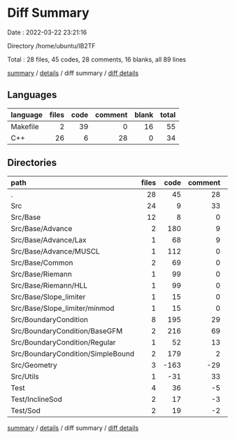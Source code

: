 # Diff Summary

Date : 2022-03-22 23:21:16

Directory /home/ubuntu/IB2TF

Total : 28 files,  45 codes, 28 comments, 16 blanks, all 89 lines

[summary](results.md) / [details](details.md) / diff summary / [diff details](diff-details.md)

## Languages
| language | files | code | comment | blank | total |
| :--- | ---: | ---: | ---: | ---: | ---: |
| Makefile | 2 | 39 | 0 | 16 | 55 |
| C++ | 26 | 6 | 28 | 0 | 34 |

## Directories
| path | files | code | comment | blank | total |
| :--- | ---: | ---: | ---: | ---: | ---: |
| . | 28 | 45 | 28 | 16 | 89 |
| Src | 24 | 9 | 33 | 0 | 42 |
| Src/Base | 12 | 8 | 0 | 0 | 8 |
| Src/Base/Advance | 2 | 180 | 9 | 13 | 202 |
| Src/Base/Advance/Lax | 1 | 68 | 9 | 6 | 83 |
| Src/Base/Advance/MUSCL | 1 | 112 | 0 | 7 | 119 |
| Src/Base/Common | 2 | 69 | 0 | 7 | 76 |
| Src/Base/Riemann | 1 | 99 | 0 | 7 | 106 |
| Src/Base/Riemann/HLL | 1 | 99 | 0 | 7 | 106 |
| Src/Base/Slope_limiter | 1 | 15 | 0 | 0 | 15 |
| Src/Base/Slope_limiter/minmod | 1 | 15 | 0 | 0 | 15 |
| Src/BoundaryCondition | 8 | 195 | 29 | 11 | 235 |
| Src/BoundaryCondition/BaseGFM | 2 | 216 | 69 | 15 | 300 |
| Src/BoundaryCondition/Regular | 1 | 52 | 13 | 5 | 70 |
| Src/BoundaryCondition/SimpleBound | 2 | 179 | 2 | 11 | 192 |
| Src/Geometry | 3 | -163 | -29 | -9 | -201 |
| Src/Utils | 1 | -31 | 33 | -2 | 0 |
| Test | 4 | 36 | -5 | 16 | 47 |
| Test/InclineSod | 2 | 17 | -3 | 7 | 21 |
| Test/Sod | 2 | 19 | -2 | 9 | 26 |

[summary](results.md) / [details](details.md) / diff summary / [diff details](diff-details.md)
